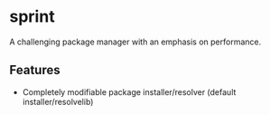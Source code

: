 # sprint
A challenging package manager with an emphasis on performance.

## Features
* Completely modifiable package installer/resolver (default installer/resolvelib)
